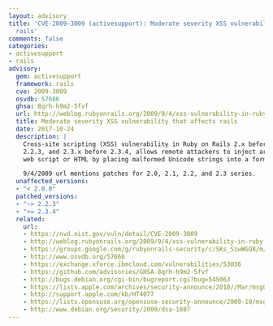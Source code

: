 ```yaml
---
layout: advisory
title: 'CVE-2009-3009 (activesupport): Moderate severity XSS vulnerability that affects
  rails'
comments: false
categories:
- activesupport
- rails
advisory:
  gem: activesupport
  framework: rails
  cve: 2009-3009
  osvdb: 57666
  ghsa: 8qrh-h9m2-5fvf
  url: http://weblog.rubyonrails.org/2009/9/4/xss-vulnerability-in-ruby-on-rails
  title: Moderate severity XSS vulnerability that affects rails
  date: 2017-10-24
  description: |
    Cross-site scripting (XSS) vulnerability in Ruby on Rails 2.x before
    2.2.3, and 2.3.x before 2.3.4, allows remote attackers to inject arbitrary
    web script or HTML by placing malformed Unicode strings into a form helper.

    9/4/2009 url mentions patches for 2.0, 2.1, 2.2, and 2.3 series.
  unaffected_versions:
  - "< 2.0.0"
  patched_versions:
  - "~> 2.2.3"
  - ">= 2.3.4"
  related:
    url:
    - https://nvd.nist.gov/vuln/detail/CVE-2009-3009
    - http://weblog.rubyonrails.org/2009/9/4/xss-vulnerability-in-ruby-on-rails
    - https://groups.google.com/g/rubyonrails-security/c/SKs_SiwWGQ8/m/tNHhlHfNV38J
    - http://www.osvdb.org/57666
    - https://exchange.xforce.ibmcloud.com/vulnerabilities/53036
    - https://github.com/advisories/GHSA-8qrh-h9m2-5fvf
    - http://bugs.debian.org/cgi-bin/bugreport.cgi?bug=545063
    - https://lists.apple.com/archives/security-announce/2010//Mar/msg00001.html
    - http://support.apple.com/kb/HT4077
    - https://lists.opensuse.org/opensuse-security-announce/2009-10/msg00004.html
    - http://www.debian.org/security/2009/dsa-1887
---
```

